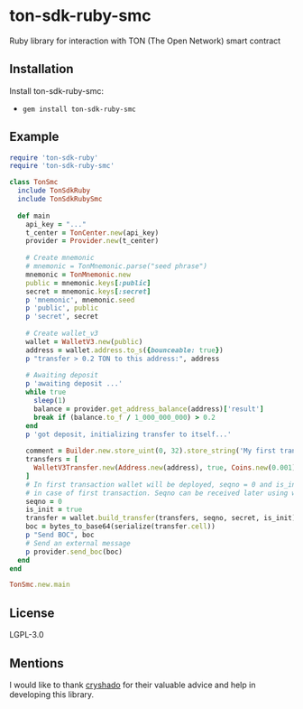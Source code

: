 # ton-sdk-ruby-smc

Ruby library for interaction with TON (The Open Network) smart contract

## Installation

Install ton-sdk-ruby-smc:

- `gem install ton-sdk-ruby-smc`

## Example

```ruby
require 'ton-sdk-ruby'
require 'ton-sdk-ruby-smc'

class TonSmc
  include TonSdkRuby
  include TonSdkRubySmc
  
  def main
    api_key = "..."
    t_center = TonCenter.new(api_key)
    provider = Provider.new(t_center)
    
    # Create mnemonic
    # mnemonic = TonMnemonic.parse("seed phrase")
    mnemonic = TonMnemonic.new
    public = mnemonic.keys[:public]
    secret = mnemonic.keys[:secret]
    p 'mnemonic', mnemonic.seed
    p 'public', public
    p 'secret', secret
    
    # Create wallet_v3
    wallet = WalletV3.new(public)
    address = wallet.address.to_s({bounceable: true})
    p "transfer > 0.2 TON to this address:", address
    
    # Awaiting deposit
    p 'awaiting deposit ...'
    while true
      sleep(1)
      balance = provider.get_address_balance(address)['result']
      break if (balance.to_f / 1_000_000_000) > 0.2
    end
    p 'got deposit, initializing transfer to itself...'
    
    comment = Builder.new.store_uint(0, 32).store_string('My first transaction').cell
    transfers = [
      WalletV3Transfer.new(Address.new(address), true, Coins.new(0.001), 3, comment)
    ]
    # In first transaction wallet will be deployed, seqno = 0 and is_init = true
    # in case of first transaction. Seqno can be received later using wallet.parse_storage
    seqno = 0
    is_init = true
    transfer = wallet.build_transfer(transfers, seqno, secret, is_init)
    boc = bytes_to_base64(serialize(transfer.cell))
    p "Send BOC", boc
    # Send an external message
    p provider.send_boc(boc)
  end
end

TonSmc.new.main
```

## License

LGPL-3.0

## Mentions

I would like to thank [cryshado](https://github.com/cryshado) for their valuable advice and help in developing this library.
